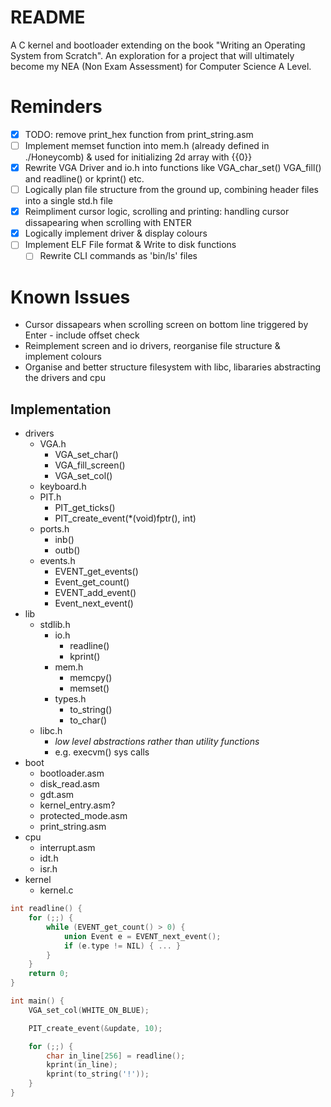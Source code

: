 # README
A C kernel and bootloader extending on the book "Writing an Operating System from Scratch". An exploration for a project that will ultimately become my NEA (Non Exam Assessment) for Computer Science A Level.

# Reminders
* [x] TODO: remove print_hex function from print_string.asm
* [ ] Implement memset function into mem.h (already defined in ./Honeycomb) & used for initializing 2d array with {{0}}
* [x] Rewrite VGA Driver and io.h into functions like VGA_char_set() VGA_fill() and readline() or kprint() etc.  
* [ ] Logically plan file structure from the ground up, combining header files into a single std.h file
* [x] Reimpliment cursor logic, scrolling and printing: handling cursor dissapearing when scrolling with ENTER
* [x] Logically implement driver & display colours
* [ ] Implement ELF File format & Write to disk functions
    * [ ] Rewrite CLI commands as 'bin/ls' files

# Known Issues
* Cursor dissapears when scrolling screen on bottom line triggered by Enter - include offset check
* Reimplement screen and io drivers, reorganise file structure & implement colours
* Organise and better structure filesystem with libc, libararies abstracting the drivers and cpu  

## Implementation
* drivers
    * VGA.h
        * VGA_set_char()
        * VGA_fill_screen()
        * VGA_set_col()
    * keyboard.h
    * PIT.h
        * PIT_get_ticks()
        * PIT_create_event(*(void)fptr(), int)
    * ports.h
        * inb()
        * outb()
    * events.h
        * EVENT_get_events()
        * Event_get_count()
        * EVENT_add_event()
        * Event_next_event()
* lib
    * stdlib.h
        * io.h
            * readline()
            * kprint()
        * mem.h
            * memcpy()
            * memset()
        * types.h
            * to_string()
            * to_char()
    * libc.h 
        * *low level abstractions rather than utility functions*
        * e.g. execvm() sys calls
* boot
    * bootloader.asm
    * disk_read.asm
    * gdt.asm
    * kernel_entry.asm?
    * protected_mode.asm
    * print_string.asm 
* cpu
    * interrupt.asm
    * idt.h
    * isr.h
* kernel
    * kernel.c

```C
int readline() {
    for (;;) {
        while (EVENT_get_count() > 0) {
            union Event e = EVENT_next_event();
            if (e.type != NIL) { ... }
        }
    }
    return 0;
}

int main() {
    VGA_set_col(WHITE_ON_BLUE);

    PIT_create_event(&update, 10);

    for (;;) {
        char in_line[256] = readline();
        kprint(in_line);
        kprint(to_string('!'));
    }
}
```

